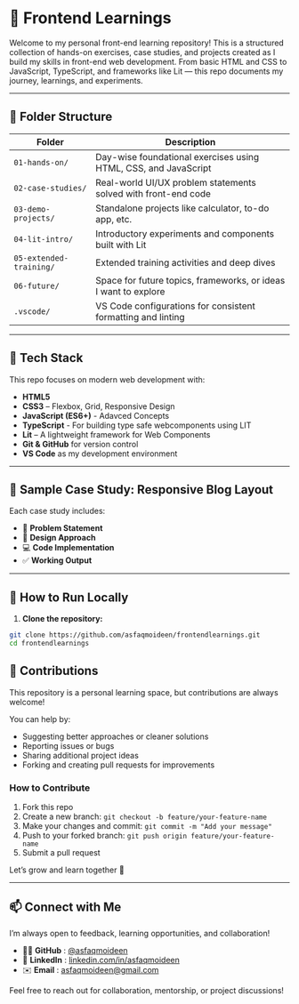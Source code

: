
# 🧠 Frontend Learnings

Welcome to my personal front-end learning repository! This is a structured collection of hands-on exercises, case studies, and projects created as I build my skills in front-end web development. From basic HTML and CSS to JavaScript, TypeScript, and frameworks like Lit — this repo documents my journey, learnings, and experiments.

---

## 📁 Folder Structure

| Folder                    | Description                                                     |
| ------------------------- | --------------------------------------------------------------- |
| `01-hands-on/`          | Day-wise foundational exercises using HTML, CSS, and JavaScript |
| `02-case-studies/`      | Real-world UI/UX problem statements solved with front-end code  |
| `03-demo-projects/`     | Standalone projects like calculator, to-do app, etc.            |
| `04-lit-intro/`         | Introductory experiments and components built with Lit          |
| `05-extended-training/` | Extended training activities and deep dives                     |
| `06-future/`            | Space for future topics, frameworks, or ideas I want to explore |
| `.vscode/`              | VS Code configurations for consistent formatting and linting    |

---

## 🔧 Tech Stack

This repo focuses on modern web development with:

- **HTML5**
- **CSS3** – Flexbox, Grid, Responsive Design
- **JavaScript (ES6+)** - Adavced Concepts
- **TypeScript** - For building type safe webcomponents using LIT
- **Lit** – A lightweight framework for Web Components
- **Git & GitHub** for version control
- **VS Code** as my development environment

---

## 🧪 Sample Case Study: Responsive Blog Layout

Each case study includes:

- 📌 **Problem Statement**
- 🧠 **Design Approach**
- 💻 **Code Implementation**
- ✅ **Working Output**


---

## 🚀 How to Run Locally

1. **Clone the repository:**

```bash
git clone https://github.com/asfaqmoideen/frontendlearnings.git
cd frontendlearnings
```


## 🤝 Contributions

This repository is a personal learning space, but contributions are always welcome!

You can help by:

* Suggesting better approaches or cleaner solutions
* Reporting issues or bugs
* Sharing additional project ideas
* Forking and creating pull requests for improvements

### How to Contribute

1. Fork this repo
2. Create a new branch: `git checkout -b feature/your-feature-name`
3. Make your changes and commit: `git commit -m "Add your message"`
4. Push to your forked branch: `git push origin feature/your-feature-name`
5. Submit a pull request

Let’s grow and learn together 💪

---

## 📫 Connect with Me

I’m always open to feedback, learning opportunities, and collaboration!

* 👨‍💻  **GitHub** : [@asfaqmoideen](https://github.com/asfaqmoideen)
* 💼  **LinkedIn** : [linkedin.com/in/asfaqmoideen](https://www.linkedin.com/in/asfaqmoideen)
* ✉️  **Email** : [asfaqmoideen@gmail.com]()

Feel free to reach out for collaboration, mentorship, or project discussions!
